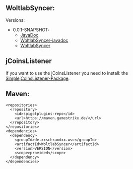 ## WoltlabSyncer:

Versions:
  * 0.0.1-SNAPSHOT:
    * [JavaDoc](https://maven.gamestrike.de/docs/WoltlabSyncer/0.0.1-SNAPSHOT/apidocs/)
    * [WoltlabSyncer-javadoc](https://maven.gamestrike.de/docs/WoltlabSyncer/0.0.1-SNAPSHOT/WoltlabSyncer-0.0.1-SNAPSHOT-javadoc.jar)
    * [WoltlabSyncer](https://maven.gamestrike.de/docs/WoltlabSyncer/0.0.1-SNAPSHOT/WoltlabSyncer-0.0.1-SNAPSHOT.jar)

## jCoinsListener
If you want to use the jCoinsListener you need to install: the [SimplejCoinsListener-Package](https://github.com/xXSchrandXx/SimplejCoinsListener).

## Maven:
```
<repositories>
  <repository>
    <id>spigotplugins-repo</id>
    <url>https://maven.gamestrike.de/</url>
  </repository>
</repositories>
<dependencies>
  <dependency>
    <groupId>de.xxschrandxx.wsc</groupId>
    <artifactId>WoltlabSyncer</artifactId>
    <version>VERSION</version>
    <scope>provided</scope>
  </dependency>
</dependencies>
```